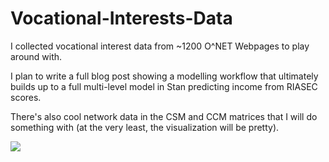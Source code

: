 # Vocational-Interests-Data

I collected vocational interest data from ~1200 O^NET Webpages to play around with. 

I plan to write a full blog post showing a modelling workflow that ultimately builds up to a full multi-level model in Stan predicting income from RIASEC scores. 

There's also cool network data in the CSM and CCM matrices that I will do something with (at the very least, the visualization will be pretty).

![](https://i.imgur.com/L8di2hr.png)
